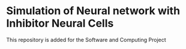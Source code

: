 # Simulation of Neural network with Inhibitor Neural Cells
This repository is added for the Software and Computing Project
